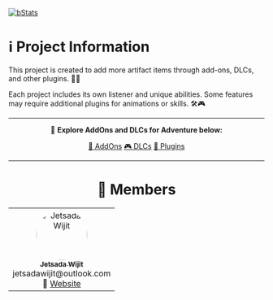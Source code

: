 [![bStats](https://raw.githubusercontent.com/intergrav/devins-badges/refs/heads/v3/assets/cozy/available/bstats_vector.svg)](https://bstats.org/plugin/bukkit/MCEngineArtifact/22576)

# ℹ️ Project Information

This project is created to add more artifact items through add-ons, DLCs, and other plugins. 🧩✨

Each project includes its own listener and unique abilities. Some features may require additional plugins for animations or skills. 🛠️🎮

---
<div align="center">

🎯 **Explore AddOns and DLCs for Adventure below:**

[🧩 AddOns](https://github.com/topics/mcengine-artifact-addon)
[🎮 DLCs](https://github.com/topics/mcengine-artifact-dlc)
[🔌 Plugins](https://github.com/topics/mcengine-artifact-plugin)

</div>

<div align="center">

---

# 👥 Members

<table>
  <tr>
    <td align="center" width="150">
      <a href="https://github.com/JetsadaWijit">
        <img src="https://imgur.com/SyqKl13.png" width="100px" style="border-radius:50%;" alt="Jetsada Wijit"/><br />
        <sub><b>Jetsada Wijit</b></sub>
      </a><br/>jetsadawijit@outlook.com<br/>
      🔗 <a href="https://jetsadawijit.github.io">Website</a>
    </td>
  </tr>
</table>

</div>
